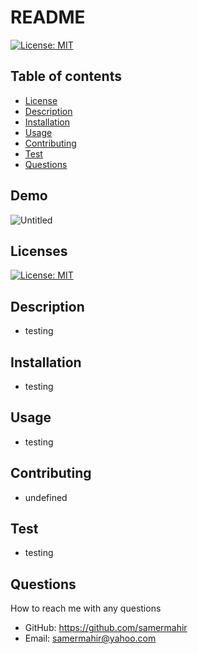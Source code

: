 # README

  [![License: MIT](https://img.shields.io/badge/License-MIT-yellow.svg)](https://opensource.org/licenses/MIT)

  ## Table of contents
  * [License](#license)
  * [Description](#description)
  * [Installation](#installation)
  * [Usage](#usage)
  * [Contributing](#contributing)
  * [Test](#test)
  * [Questions](#questions)

  ## Demo
  

![Untitled](https://user-images.githubusercontent.com/113157987/204680898-bcd78112-c130-4726-97d3-11f2ca64f1b6.gif)



  
  ## Licenses
  [![License: MIT](https://img.shields.io/badge/License-MIT-yellow.svg)](https://opensource.org/licenses/MIT)

  ## Description
  * testing

  ## Installation
  * testing

  ## Usage
  * testing

  ## Contributing
  * undefined

  ## Test
  * testing

  ## Questions
  How to reach me with any questions
  * GitHub: https://github.com/samermahir
  * Email: samermahir@yahoo.com


